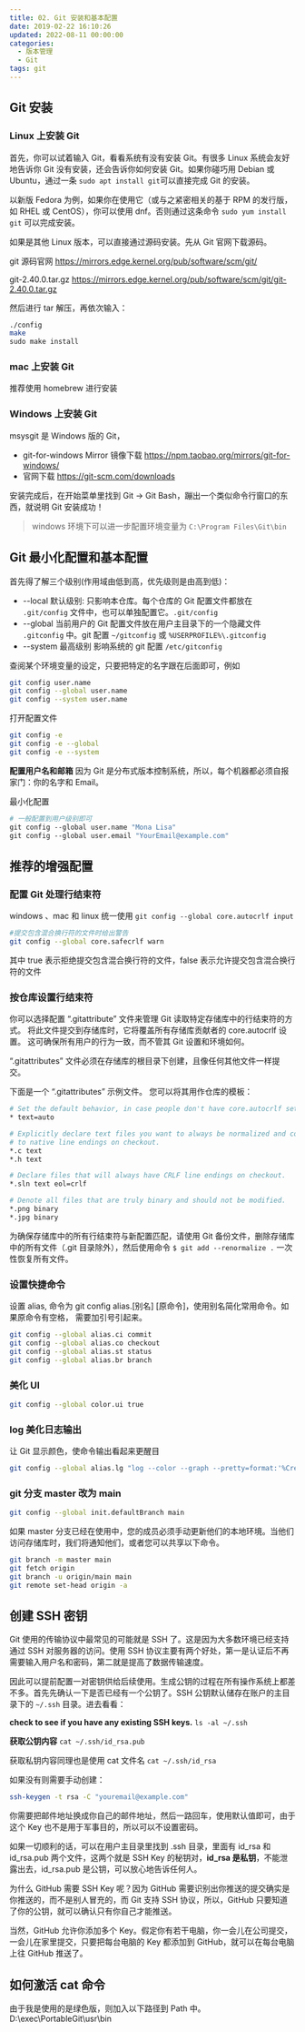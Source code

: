 ```yaml
---
title: 02. Git 安装和基本配置
date: 2019-02-22 16:10:26
updated: 2022-08-11 00:00:00
categories:
  - 版本管理
  - Git
tags: git
---
```


## Git 安装

### Linux 上安装 Git

首先，你可以试着输入 Git，看看系统有没有安装 Git。有很多 Linux 系统会友好地告诉你 Git 没有安装，还会告诉你如何安装 Git。如果你碰巧用 Debian 或 Ubuntu，通过一条 `sudo apt install git`可以直接完成 Git 的安装。

以新版 Fedora 为例，如果你在使用它（或与之紧密相关的基于 RPM 的发行版，如 RHEL 或 CentOS），你可以使用 dnf。否则通过这条命令 `sudo yum install git` 可以完成安装。

如果是其他 Linux 版本，可以直接通过源码安装。先从 Git 官网下载源码。

git 源码官网
<https://mirrors.edge.kernel.org/pub/software/scm/git/>

git-2.40.0.tar.gz
<https://mirrors.edge.kernel.org/pub/software/scm/git/git-2.40.0.tar.gz>

然后进行 tar 解压，再依次输入：

```sh
./config
make
sudo make install
```

### mac 上安装 Git

推荐使用 homebrew 进行安装

### Windows 上安装 Git

msysgit 是 Windows 版的 Git，

- git-for-windows Mirror 镜像下载 <https://npm.taobao.org/mirrors/git-for-windows/>
- 官网下载 <https://git-scm.com/downloads>

安装完成后，在开始菜单里找到 Git -> Git Bash，蹦出一个类似命令行窗口的东西，就说明 Git 安装成功！

> windows 环境下可以进一步配置环境变量为 `C:\Program Files\Git\bin`

## Git 最小化配置和基本配置

首先得了解三个级别(作用域由低到高，优先级则是由高到低)：

- --local 默认级别: 只影响本仓库。每个仓库的 Git 配置文件都放在 `.git/config` 文件中，也可以单独配置它。`.git/config`
- --global 当前用户的 Git 配置文件放在用户主目录下的一个隐藏文件 `.gitconfig` 中。git 配置 `~/gitconfig` 或 `%USERPROFILE%\.gitconfig`
- --system 最高级别 影响系统的 git 配置 `/etc/gitconfig`

查阅某个环境变量的设定，只要把特定的名字跟在后面即可，例如

```sh
git config user.name
git config --global user.name
git config --system user.name
```

打开配置文件

```sh
git config -e
git config -e --global
git config -e --system
```

**配置用户名和邮箱**
因为 Git 是分布式版本控制系统，所以，每个机器都必须自报家门：你的名字和 Email。

最小化配置

```sh
# 一般配置到用户级别即可
git config --global user.name "Mona Lisa"
git config --global user.email "YourEmail@example.com"
```

## 推荐的增强配置

### 配置 Git 处理行结束符

windows 、mac 和 linux 统一使用 `git config --global core.autocrlf input`

```sh
#提交包含混合换行符的文件时给出警告
git config --global core.safecrlf warn
```

其中 true 表示拒绝提交包含混合换行符的文件，false 表示允许提交包含混合换行符的文件

### 按仓库设置行结束符

你可以选择配置 “.gitattribute” 文件来管理 Git 读取特定存储库中的行结束符的方式。 将此文件提交到存储库时，它将覆盖所有存储库贡献者的 core.autocrlf 设置。 这可确保所有用户的行为一致，而不管其 Git 设置和环境如何。

“.gitattributes” 文件必须在存储库的根目录下创建，且像任何其他文件一样提交。

下面是一个 “.gitattributes” 示例文件。 您可以将其用作仓库的模板：

```sh
# Set the default behavior, in case people don't have core.autocrlf set.
* text=auto

# Explicitly declare text files you want to always be normalized and converted
# to native line endings on checkout.
*.c text
*.h text

# Declare files that will always have CRLF line endings on checkout.
*.sln text eol=crlf

# Denote all files that are truly binary and should not be modified.
*.png binary
*.jpg binary
```

为确保存储库中的所有行结束符与新配置匹配，请使用 Git 备份文件，删除存储库中的所有文件（.git 目录除外），然后使用命令 `$ git add --renormalize .` 一次性恢复所有文件。

### 设置快捷命令

设置 alias, 命令为 git config alias.[别名] [原命令]，使用别名简化常用命令。如果原命令有空格， 需要加引号引起来。

```sh
git config --global alias.ci commit
git config --global alias.co checkout
git config --global alias.st status
git config --global alias.br branch
```

### 美化 UI

```sh
git config --global color.ui true
```

### log 美化日志输出

让 Git 显示颜色，使命令输出看起来更醒目

```sh
git config --global alias.lg "log --color --graph --pretty=format:'%Cred%h%Creset -%C(yellow)%d%Creset %s %Cgreen(%cr) %C(bold blue)<%an>%Creset' --abbrev-commit"
```

### git 分支 master 改为 main

```sh
git config --global init.defaultBranch main
```

如果 master 分支已经在使用中，您的成员必须手动更新他们的本地环境。当他们访问存储库时，我们将通知他们，或者您可以共享以下命令。

```sh
git branch -m master main
git fetch origin
git branch -u origin/main main
git remote set-head origin -a
```

## 创建 SSH 密钥

Git 使用的传输协议中最常见的可能就是 SSH 了。这是因为大多数环境已经支持通过 SSH 对服务器的访问。使用 SSH 协议主要有两个好处，第一是认证后不再需要输入用户名和密码，第二就是提高了数据传输速度。

因此可以提前配置一对密钥供给后续使用。生成公钥的过程在所有操作系统上都差不多。首先先确认一下是否已经有一个公钥了。SSH 公钥默认储存在账户的主目录下的 `~/.ssh` 目录。进去看看：

**check to see if you have any existing SSH keys.**
`ls -al ~/.ssh`

**获取公钥内容**
`cat ~/.ssh/id_rsa.pub`

获取私钥内容同理也是使用 cat 文件名
`cat ~/.ssh/id_rsa`

如果没有则需要手动创建：

```sh
ssh-keygen -t rsa -C "youremail@example.com"
```

你需要把邮件地址换成你自己的邮件地址，然后一路回车，使用默认值即可，由于这个 Key 也不是用于军事目的，所以可以不设置密码。

如果一切顺利的话，可以在用户主目录里找到 .ssh 目录，里面有 id_rsa 和 id_rsa.pub 两个文件，这两个就是 SSH Key 的秘钥对，**id_rsa 是私钥**，不能泄露出去，id_rsa.pub 是公钥，可以放心地告诉任何人。

为什么 GitHub 需要 SSH Key 呢？因为 GitHub 需要识别出你推送的提交确实是你推送的，而不是别人冒充的，而 Git 支持 SSH 协议，所以，GitHub 只要知道了你的公钥，就可以确认只有你自己才能推送。

<!-- more -->

当然，GitHub 允许你添加多个 Key。假定你有若干电脑，你一会儿在公司提交，一会儿在家里提交，只要把每台电脑的 Key 都添加到 GitHub，就可以在每台电脑上往 GitHub 推送了。

## 如何激活 cat 命令

由于我是使用的是绿色版，则加入以下路径到 Path 中。
D:\exec\PortableGit\usr\bin

